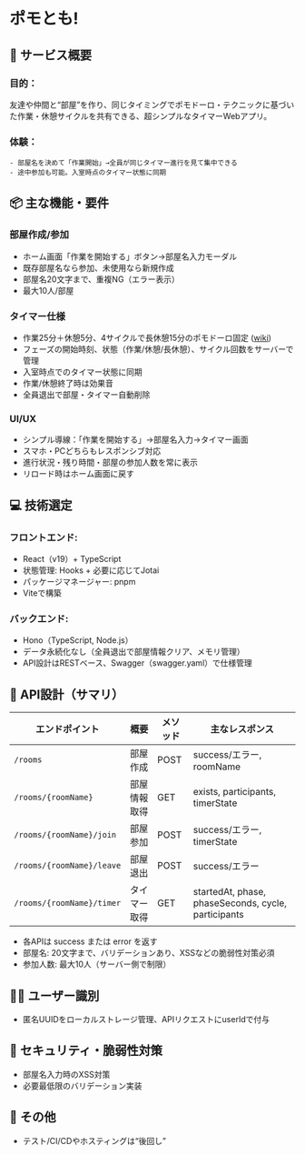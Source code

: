 # ポモとも!

## 🎯 サービス概要
### 目的：
友達や仲間と“部屋”を作り、同じタイミングでポモドーロ・テクニックに基づいた作業・休憩サイクルを共有できる、超シンプルなタイマーWebアプリ。
### 体験：
	- 部屋名を決めて「作業開始」→全員が同じタイマー進行を見て集中できる
	- 途中参加も可能。入室時点のタイマー状態に同期
## 📦 主な機能・要件
### 部屋作成/参加
- ホーム画面「作業を開始する」ボタン→部屋名入力モーダル
- 既存部屋名なら参加、未使用なら新規作成
- 部屋名20文字まで、重複NG（エラー表示）
- 最大10人/部屋
### タイマー仕様
- 作業25分＋休憩5分、4サイクルで長休憩15分のポモドーロ固定 ([wiki](https://ja.wikipedia.org/wiki/%E3%83%9D%E3%83%A2%E3%83%89%E3%83%BC%E3%83%AD%E3%83%BB%E3%83%86%E3%82%AF%E3%83%8B%E3%83%83%E3%82%AF))
- フェーズの開始時刻、状態（作業/休憩/長休憩）、サイクル回数をサーバーで管理
- 入室時点でのタイマー状態に同期
- 作業/休憩終了時は効果音
- 全員退出で部屋・タイマー自動削除
### UI/UX
- シンプル導線：「作業を開始する」→部屋名入力→タイマー画面
- スマホ・PCどちらもレスポンシブ対応
- 進行状況・残り時間・部屋の参加人数を常に表示
- リロード時はホーム画面に戻す
## 💻 技術選定
### フロントエンド:
- React（v19）+ TypeScript
- 状態管理: Hooks + 必要に応じてJotai
- パッケージマネージャー: pnpm
- Viteで構築
### バックエンド:
- Hono（TypeScript, Node.js）
- データ永続化なし（全員退出で部屋情報クリア、メモリ管理）
- API設計はRESTベース、Swagger（swagger.yaml）で仕様管理
## 🔗 API設計（サマリ）
| エンドポイント                   | 概要     | メソッド | 主なレスポンス                                             |
| ------------------------- | ------ | ---- | --------------------------------------------------- |
| `/rooms`                  | 部屋作成   | POST | success/エラー, roomName                               |
| `/rooms/{roomName}`       | 部屋情報取得 | GET  | exists, participants, timerState                    |
| `/rooms/{roomName}/join`  | 部屋参加   | POST | success/エラー, timerState                             |
| `/rooms/{roomName}/leave` | 部屋退出   | POST | success/エラー                                         |
| `/rooms/{roomName}/timer` | タイマー取得 | GET  | startedAt, phase, phaseSeconds, cycle, participants |
- 各APIは success または error を返す
- 部屋名: 20文字まで、バリデーションあり、XSSなどの脆弱性対策必須
- 参加人数: 最大10人（サーバー側で制限）
## 🧑‍💻 ユーザー識別
- 匿名UUIDをローカルストレージ管理、APIリクエストにuserIdで付与
## 🚨 セキュリティ・脆弱性対策
- 部屋名入力時のXSS対策
- 必要最低限のバリデーション実装
## 📝 その他
- テスト/CI/CDやホスティングは“後回し”
